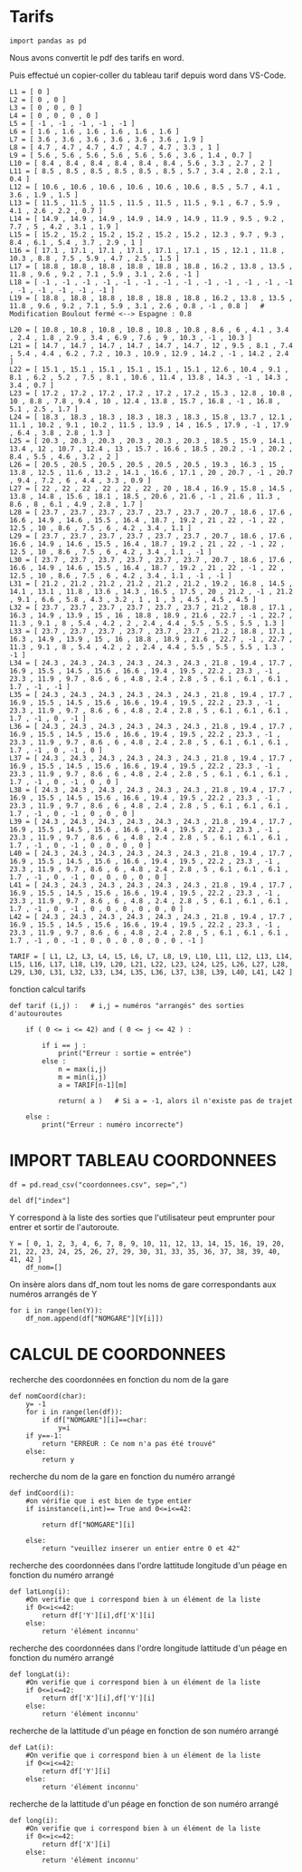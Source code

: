 # Tarifs

    import pandas as pd

Nous avons convertit le pdf des tarifs en word.

Puis effectué un copier-coller du tableau tarif depuis word dans VS-Code.

    L1 = [ 0 ]
    L2 = [ 0 , 0 ]
    L3 = [ 0 , 0 , 0 ]
    L4 = [ 0 , 0 , 0 , 0 ]
    L5 = [ -1 , -1 , -1 , -1 , -1 ]
    L6 = [ 1.6 , 1.6 , 1.6 , 1.6 , 1.6 , 1.6 ]
    L7 = [ 3.6 , 3.6 , 3.6 , 3.6 , 3.6 , 3.6 , 1.9 ]
    L8 = [ 4.7 , 4.7 , 4.7 , 4.7 , 4.7 , 4.7 , 3.3 , 1 ]
    L9 = [ 5.6 , 5.6 , 5.6 , 5.6 , 5.6 , 5.6 , 3.6 , 1.4 , 0.7 ]
    L10 = [ 8.4 , 8.4 , 8.4 , 8.4 , 8.4 , 8.4 , 5.6 , 3.3 , 2.7 , 2 ]
    L11 = [ 8.5 , 8.5 , 8.5 , 8.5 , 8.5 , 8.5 , 5.7 , 3.4 , 2.8 , 2.1 , 0.4 ]
    L12 = [ 10.6 , 10.6 , 10.6 , 10.6 , 10.6 , 10.6 , 8.5 , 5.7 , 4.1 , 3.6 , 1.9 , 1.5 ]
    L13 = [ 11.5 , 11.5 , 11.5 , 11.5 , 11.5 , 11.5 , 9.1 , 6.7 , 5.9 , 4.1 , 2.6 , 2.2 , 0.7 ]
    L14 = [ 14.9 , 14.9 , 14.9 , 14.9 , 14.9 , 14.9 , 11.9 , 9.5 , 9.2 , 7.7 , 5 , 4.2 , 3.1 , 1.9 ]
    L15 = [ 15.2 , 15.2 , 15.2 , 15.2 , 15.2 , 15.2 , 12.3 , 9.7 , 9.3 , 8.4 , 6.1 , 5.4 , 3.7 , 2.9 , 1 ]
    L16 = [ 17.1 , 17.1 , 17.1 , 17.1 , 17.1 , 17.1 , 15 , 12.1 , 11.8 , 10.3 , 8.8 , 7.5 , 5.9 , 4.7 , 2.5 , 1.5 ]
    L17 = [ 18.8 , 18.8 , 18.8 , 18.8 , 18.8 , 18.8 , 16.2 , 13.8 , 13.5 , 11.8 , 9.6 , 9.2 , 7.1 , 5.9 , 3.1 , 2.6 , -1 ]
    L18 = [ -1 , -1 , -1 , -1 , -1 , -1 , -1 , -1 , -1 , -1 , -1 , -1 , -1 , -1 , -1 , -1 , -1 , -1 ]
    L19 = [ 18.8 , 18.8 , 18.8 , 18.8 , 18.8 , 18.8 , 16.2 , 13.8 , 13.5 , 11.8 , 9.6 , 9.2 , 7.1 , 5.9 , 3.1 , 2.6 , 0.8 , -1 , 0.8 ]   # Modification Boulout fermé <--> Espagne : 0.8

    L20 = [ 10.8 , 10.8 , 10.8 , 10.8 , 10.8 , 10.8 , 8.6 , 6 , 4.1 , 3.4 , 2.4 , 1.8 , 2.9 , 3.4 , 6.9 , 7.6 , 9 , 10.3 , -1 , 10.3 ]
    L21 = [ 14.7 , 14.7 , 14.7 , 14.7 , 14.7 , 14.7 , 12 , 9.5 , 8.1 , 7.4 , 5.4 , 4.4 , 6.2 , 7.2 , 10.3 , 10.9 , 12.9 , 14.2 , -1 , 14.2 , 2.4 ]
    L22 = [ 15.1 , 15.1 , 15.1 , 15.1 , 15.1 , 15.1 , 12.6 , 10.4 , 9.1 , 8.1 , 6.2 , 5.2 , 7.5 , 8.1 , 10.6 , 11.4 , 13.8 , 14.3 , -1 , 14.3 , 3.4 , 0.7 ]
    L23 = [ 17.2 , 17.2 , 17.2 , 17.2 , 17.2 , 17.2 , 15.3 , 12.8 , 10.8 , 10 , 8.8 , 7.8 , 9.4 , 10 , 12.4 , 13.8 , 15.7 , 16.8 , -1 , 16.8 , 5.1 , 2.5 , 1.7 ]
    L24 = [ 18.3 , 18.3 , 18.3 , 18.3 , 18.3 , 18.3 , 15.8 , 13.7 , 12.1 , 11.1 , 10.2 , 9.1 , 10.2 , 11.5 , 13.9 , 14 , 16.5 , 17.9 , -1 , 17.9 , 6.4 , 3.8 , 2.8 , 1.3 ]
    L25 = [ 20.3 , 20.3 , 20.3 , 20.3 , 20.3 , 20.3 , 18.5 , 15.9 , 14.1 , 13.4 , 12 , 10.7 , 12.4 , 13 , 15.7 , 16.6 , 18.5 , 20.2 , -1 , 20.2 , 8.4 , 5.5 , 4.6 , 3.2 , 2 ]
    L26 = [ 20.5 , 20.5 , 20.5 , 20.5 , 20.5 , 20.5 , 19.3 , 16.3 , 15 , 13.8 , 12.5 , 11.6 , 13.2 , 14.1 , 16.6 , 17.1 , 20 , 20.7 , -1 , 20.7 , 9.4 , 7.2 , 6 , 4.4 , 3.3 , 0.9 ]
    L27 = [ 22 , 22 , 22 , 22 , 22 , 22 , 20 , 18.4 , 16.9 , 15.8 , 14.5 , 13.8 , 14.8 , 15.6 , 18.1 , 18.5 , 20.6 , 21.6 , -1 , 21.6 , 11.3 , 8.6 , 8 , 6.1 , 4.9 , 2.8 , 1.7 ]
    L28 = [ 23.7 , 23.7 , 23.7 , 23.7 , 23.7 , 23.7 , 20.7 , 18.6 , 17.6 , 16.6 , 14.9 , 14.6 , 15.5 , 16.4 , 18.7 , 19.2 , 21 , 22 , -1 , 22 , 12.5 , 10 , 8.6 , 7.5 , 6 , 4.2 , 3.4 , 1.1 ]
    L29 = [ 23.7 , 23.7 , 23.7 , 23.7 , 23.7 , 23.7 , 20.7 , 18.6 , 17.6 , 16.6 , 14.9 , 14.6 , 15.5 , 16.4 , 18.7 , 19.2 , 21 , 22 , -1 , 22 , 12.5 , 10 , 8.6 , 7.5 , 6 , 4.2 , 3.4 , 1.1 , -1 ]
    L30 = [ 23.7 , 23.7 , 23.7 , 23.7 , 23.7 , 23.7 , 20.7 , 18.6 , 17.6 , 16.6 , 14.9 , 14.6 , 15.5 , 16.4 , 18.7 , 19.2 , 21 , 22 , -1 , 22 , 12.5 , 10 , 8.6 , 7.5 , 6 , 4.2 , 3.4 , 1.1 , -1 , -1 ]
    L31 = [ 21.2 , 21.2 , 21.2 , 21.2 , 21.2 , 21.2 , 19.2 , 16.8 , 14.5 , 14.1 , 13.1 , 11.8 , 13.6 , 14.3 , 16.5 , 17.5 , 20 , 21.2 , -1 , 21.2 , 9.1 , 6.6 , 5.8 , 4.3 , 3.2 , 1 , 1 , 3 , 4.5 , 4.5 , 4.5 ]
    L32 = [ 23.7 , 23.7 , 23.7 , 23.7 , 23.7 , 23.7 , 21.2 , 18.8 , 17.1 , 16.3 , 14.9 , 13.9 , 15 , 16 , 18.8 , 18.9 , 21.6 , 22.7 , -1 , 22.7 , 11.3 , 9.1 , 8 , 5.4 , 4.2 , 2 , 2.4 , 4.4 , 5.5 , 5.5 , 5.5 , 1.3 ]
    L33 = [ 23.7 , 23.7 , 23.7 , 23.7 , 23.7 , 23.7 , 21.2 , 18.8 , 17.1 , 16.3 , 14.9 , 13.9 , 15 , 16 , 18.8 , 18.9 , 21.6 , 22.7 , -1 , 22.7 , 11.3 , 9.1 , 8 , 5.4 , 4.2 , 2 , 2.4 , 4.4 , 5.5 , 5.5 , 5.5 , 1.3 , -1 ]
    L34 = [ 24.3 , 24.3 , 24.3 , 24.3 , 24.3 , 24.3 , 21.8 , 19.4 , 17.7 , 16.9 , 15.5 , 14.5 , 15.6 , 16.6 , 19.4 , 19.5 , 22.2 , 23.3 , -1 , 23.3 , 11.9 , 9.7 , 8.6 , 6 , 4.8 , 2.4 , 2.8 , 5 , 6.1 , 6.1 , 6.1 , 1.7 , -1 , -1 ]
    L35 = [ 24.3 , 24.3 , 24.3 , 24.3 , 24.3 , 24.3 , 21.8 , 19.4 , 17.7 , 16.9 , 15.5 , 14.5 , 15.6 , 16.6 , 19.4 , 19.5 , 22.2 , 23.3 , -1 , 23.3 , 11.9 , 9.7 , 8.6 , 6 , 4.8 , 2.4 , 2.8 , 5 , 6.1 , 6.1 , 6.1 , 1.7 , -1 , 0 , -1 ]
    L36 = [ 24.3 , 24.3 , 24.3 , 24.3 , 24.3 , 24.3 , 21.8 , 19.4 , 17.7 , 16.9 , 15.5 , 14.5 , 15.6 , 16.6 , 19.4 , 19.5 , 22.2 , 23.3 , -1 , 23.3 , 11.9 , 9.7 , 8.6 , 6 , 4.8 , 2.4 , 2.8 , 5 , 6.1 , 6.1 , 6.1 , 1.7 , -1 , 0 , -1 , 0 ]
    L37 = [ 24.3 , 24.3 , 24.3 , 24.3 , 24.3 , 24.3 , 21.8 , 19.4 , 17.7 , 16.9 , 15.5 , 14.5 , 15.6 , 16.6 , 19.4 , 19.5 , 22.2 , 23.3 , -1 , 23.3 , 11.9 , 9.7 , 8.6 , 6 , 4.8 , 2.4 , 2.8 , 5 , 6.1 , 6.1 , 6.1 , 1.7 , -1 , 0 , -1 , 0 , 0 ]
    L38 = [ 24.3 , 24.3 , 24.3 , 24.3 , 24.3 , 24.3 , 21.8 , 19.4 , 17.7 , 16.9 , 15.5 , 14.5 , 15.6 , 16.6 , 19.4 , 19.5 , 22.2 , 23.3 , -1 , 23.3 , 11.9 , 9.7 , 8.6 , 6 , 4.8 , 2.4 , 2.8 , 5 , 6.1 , 6.1 , 6.1 , 1.7 , -1 , 0 , -1 , 0 , 0 , 0 ]
    L39 = [ 24.3 , 24.3 , 24.3 , 24.3 , 24.3 , 24.3 , 21.8 , 19.4 , 17.7 , 16.9 , 15.5 , 14.5 , 15.6 , 16.6 , 19.4 , 19.5 , 22.2 , 23.3 , -1 , 23.3 , 11.9 , 9.7 , 8.6 , 6 , 4.8 , 2.4 , 2.8 , 5 , 6.1 , 6.1 , 6.1 , 1.7 , -1 , 0 , -1 , 0 , 0 , 0 , 0 ]
    L40 = [ 24.3 , 24.3 , 24.3 , 24.3 , 24.3 , 24.3 , 21.8 , 19.4 , 17.7 , 16.9 , 15.5 , 14.5 , 15.6 , 16.6 , 19.4 , 19.5 , 22.2 , 23.3 , -1 , 23.3 , 11.9 , 9.7 , 8.6 , 6 , 4.8 , 2.4 , 2.8 , 5 , 6.1 , 6.1 , 6.1 , 1.7 , -1 , 0 , -1 , 0 , 0 , 0 , 0 , 0 ]
    L41 = [ 24.3 , 24.3 , 24.3 , 24.3 , 24.3 , 24.3 , 21.8 , 19.4 , 17.7 , 16.9 , 15.5 , 14.5 , 15.6 , 16.6 , 19.4 , 19.5 , 22.2 , 23.3 , -1 , 23.3 , 11.9 , 9.7 , 8.6 , 6 , 4.8 , 2.4 , 2.8 , 5 , 6.1 , 6.1 , 6.1 , 1.7 , -1 , 0 , -1 , 0 , 0 , 0 , 0 , 0 , 0 ]
    L42 = [ 24.3 , 24.3 , 24.3 , 24.3 , 24.3 , 24.3 , 21.8 , 19.4 , 17.7 , 16.9 , 15.5 , 14.5 , 15.6 , 16.6 , 19.4 , 19.5 , 22.2 , 23.3 , -1 , 23.3 , 11.9 , 9.7 , 8.6 , 6 , 4.8 , 2.4 , 2.8 , 5 , 6.1 , 6.1 , 6.1 , 1.7 , -1 , 0 , -1 , 0 , 0 , 0 , 0 , 0 , 0 , -1 ]

    TARIF = [ L1, L2, L3, L4, L5, L6, L7, L8, L9, L10, L11, L12, L13, L14, L15, L16, L17, L18, L19, L20, L21, L22, L23, L24, L25, L26, L27, L28, L29, L30, L31, L32, L33, L34, L35, L36, L37, L38, L39, L40, L41, L42 ]


fonction calcul tarifs

    def tarif (i,j) :   # i,j = numéros "arrangés" des sorties d'autouroutes

        if ( 0 <= i <= 42) and ( 0 <= j <= 42 ) :

            if i == j :
                print("Erreur : sortie = entrée")
            else :
                n = max(i,j)
                m = min(i,j)
                a = TARIF[n-1][m]
                
                return( a )   # Si a = -1, alors il n'existe pas de trajet

        else :
            print("Erreur : numéro incorrecte")

    

# IMPORT TABLEAU COORDONNEES

    df = pd.read_csv("coordonnees.csv", sep=",")

    del df["index"]

Y correspond à la liste des sorties que l'utilisateur peut emprunter pour entrer et sortir de l'autoroute.

    Y = [ 0, 1, 2, 3, 4, 6, 7, 8, 9, 10, 11, 12, 13, 14, 15, 16, 19, 20, 21, 22, 23, 24, 25, 26, 27, 29, 30, 31, 33, 35, 36, 37, 38, 39, 40, 41, 42 ]
        df_nom=[]

On insère alors dans df_nom tout les noms de gare correspondants aux numéros arrangés de Y
 
    for i in range(len(Y)):
        df_nom.append(df["NOMGARE"][Y[i]])

# CALCUL DE COORDONNEES 

recherche des coordonnées en fonction du nom de la gare

    def nomCoord(char):
        y= -1
        for i in range(len(df)):
            if df["NOMGARE"][i]==char:
                y=i
        if y==-1:
            return "ERREUR : Ce nom n'a pas été trouvé"
        else:
            return y

recherche du nom de la gare en fonction du numéro arrangé

    def indCoord(i):
        #on vérifie que i est bien de type entier
        if isinstance(i,int)== True and 0<=i<=42:

            return df["NOMGARE"][i]
        
        else: 
            return "veuillez inserer un entier entre 0 et 42"


recherche des coordonnées dans l'ordre lattitude longitude d'un péage en fonction du numéro arrangé

    def latLong(i):
        #On verifie que i correspond bien à un élément de la liste
        if 0<=i<=42:
            return df['Y'][i],df['X'][i]
        else:
            return 'élément inconnu'

recherche des coordonnées dans l'ordre longitude lattitude d'un péage en fonction du numéro arrangé

    def longLat(i):
        #On verifie que i correspond bien à un élément de la liste
        if 0<=i<=42:
            return df['X'][i],df['Y'][i]
        else:
            return 'élément inconnu'

recherche de la lattitude d'un péage en fonction de son numéro arrangé

    def Lat(i):
        #On verifie que i correspond bien à un élément de la liste
        if 0<=i<=42:
            return df['Y'][i]
        else:
            return 'élément inconnu'

recherche de la lattitude d'un péage en fonction de son numéro arrangé

    def long(i):
        #On verifie que i correspond bien à un élément de la liste
        if 0<=i<=42:
            return df['X'][i]
        else:
            return 'élément inconnu'

